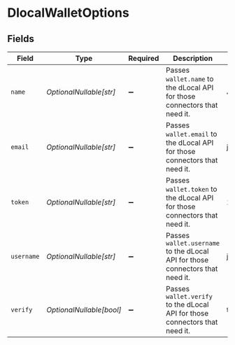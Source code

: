 # DlocalWalletOptions


## Fields

| Field                                                                         | Type                                                                          | Required                                                                      | Description                                                                   | Example                                                                       |
| ----------------------------------------------------------------------------- | ----------------------------------------------------------------------------- | ----------------------------------------------------------------------------- | ----------------------------------------------------------------------------- | ----------------------------------------------------------------------------- |
| `name`                                                                        | *OptionalNullable[str]*                                                       | :heavy_minus_sign:                                                            | Passes `wallet.name` to the dLocal API for those connectors that need it.     | John Doe                                                                      |
| `email`                                                                       | *OptionalNullable[str]*                                                       | :heavy_minus_sign:                                                            | Passes `wallet.email` to the dLocal API for those connectors that need it.    | john@example.com                                                              |
| `token`                                                                       | *OptionalNullable[str]*                                                       | :heavy_minus_sign:                                                            | Passes `wallet.token` to the dLocal API for those connectors that need it.    | 123456                                                                        |
| `username`                                                                    | *OptionalNullable[str]*                                                       | :heavy_minus_sign:                                                            | Passes `wallet.username` to the dLocal API for those connectors that need it. | johnd                                                                         |
| `verify`                                                                      | *OptionalNullable[bool]*                                                      | :heavy_minus_sign:                                                            | Passes `wallet.verify` to the dLocal API for those connectors that need it.   | true                                                                          |
